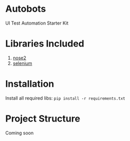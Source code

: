 # Autobots
UI Test Automation Starter Kit

# Libraries Included
1. [nose2](https://github.com/nose-devs/nose2)
2. [selenium](http://selenium-python.readthedocs.org/)

# Installation
Install all required libs:
```pip install -r requirements.txt```

# Project Structure
Coming soon
